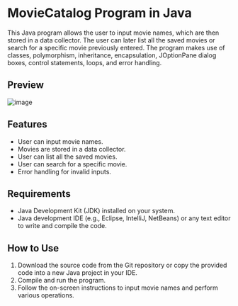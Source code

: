 # MovieCatalog Program in Java

This Java program allows the user to input movie names, which are then stored in a data collector. The user can later list all the saved movies or search for a specific movie previously entered. The program makes use of classes, polymorphism, inheritance, encapsulation, JOptionPane dialog boxes, control statements, loops, and error handling.

## Preview 
![image](https://github.com/Yohalprz98/MovieCatalog/assets/97195731/6f4c70f3-b50e-4aa6-97ac-1eb1d8c998a3)

## Features

- User can input movie names.
- Movies are stored in a data collector.
- User can list all the saved movies.
- User can search for a specific movie.
- Error handling for invalid inputs.

## Requirements

- Java Development Kit (JDK) installed on your system.
- Java development IDE (e.g., Eclipse, IntelliJ, NetBeans) or any text editor to write and compile the code.

## How to Use

1. Download the source code from the Git repository or copy the provided code into a new Java project in your IDE.
2. Compile and run the program.
3. Follow the on-screen instructions to input movie names and perform various operations.
